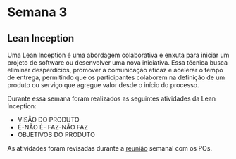 # Semana 3
## Lean Inception

Uma Lean Inception é uma abordagem colaborativa e enxuta para iniciar um projeto de software ou desenvolver uma nova iniciativa. Essa técnica busca eliminar desperdícios, promover a comunicação eficaz e acelerar o tempo de entrega, permitindo que os participantes colaborem na definição de um produto ou serviço que agregue valor desde o início do processo.

Durante essa semana foram realizados as seguintes atividades da Lean Inception:

- VISÃO DO PRODUTO
- É-NÃO É- FAZ-NÃO FAZ
- OBJETIVOS DO PRODUTO

As atividades foram revisadas durante a [reunião](../atas/03-04.md) semanal com os POs.

